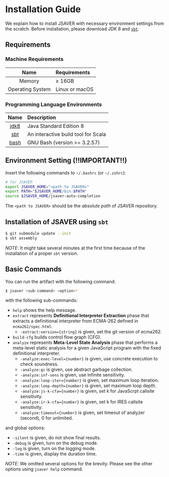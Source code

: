 # Installation Guide

We explain how to install JSAVER with necessary environment settings from the
scratch.  Before installation, please download JDK 8 and
[`sbt`](https://www.scala-sbt.org/1.x/docs/Installing-sbt-on-Linux.html).

## Requirements

### Machine Requirements
| Name              | Requirements   |
|:-----------------:|:---------------|
| Memory            | ≥ 16GB         |
| Operating System  | Linux or macOS |

### Programming Language Environments
| Name                                                        | Description                          |
|:-----------------------------------------------------------:|:-------------------------------------|
| [jdk8](https://www.oracle.com/java/technologies/java8.html) | Java Standard Edition 8              |
| [sbt](https://www.scala-sbt.org/)                           | An interactive build tool for Scala  |
| [bash](https://www.gnu.org/software/bash/)                  | GNU Bash (version >= 3.2.57)         |


## Environment Setting (!!IMPORTANT!!)

Insert the following commands to `~/.bashrc` (or `~/.zshrc`):
```bash
# for JSAVER
export JSAVER_HOME="<path to JSAVER>"
export PATH="$JSAVER_HOME/bin:$PATH"
source $JSAVER_HOME/jsaver-auto-completion
```
The `<path to JSAVER>` should be the _absolute path_ of JSAVER repository.


## Installation of JSAVER using `sbt`
```bash
$ git submodule update --init
$ sbt assembly
```

_NOTE_: It might take several minutes at the first time because of the
installation of a proper `sbt` version.


## Basic Commands

You can run the artifact with the following command:
```bash
$ jsaver <sub-command> <option>*
```
with the following sub-commands:
- `help` shows the help message.
- `extract` represents **Definitional Interpreter Extraction** phase that extracts a
  definitional interpreter from ECMA-262 defined in `ecma262/spec.html`.
  - `-extract:version={string}` is given, set the git version of ecma262.
- `build-cfg` builds control flow graph (CFG).
- `analyze` represents **Meta-Level State Analysis** phase that
  performs a meta-level static analysis for a given JavaScript program with the
  fixed definitional interpreter.
  - `-analyze:exec-level={number}` is given, use concrete execution to check soundness.
  - `-analyze:gc` is given, use abstract garbage collection.
  - `-analyze:inf-sens` is given, use infinite sensitivity.
  - `-analyze:loop-iter={number}` is given, set maximum loop iteration.
  - `-analyze:loop-depth={number}` is given, set maximum loop depth.
  - `-analyze:js-k-cfa={number}` is given, set k for JavaScrpt callsite sensitivity.
  - `-analyze:ir-k-cfa={number}` is given, set k for IRES callsite sensitivity.
  - `-analyze:timeout={number}` is given, set timeout of analyzer (second), 0 for unlimited.

and global options:
- `-silent` is given, do not show final results.
- `-debug` is given, turn on the debug mode.
- `-log` is given, turn on the logging mode.
- `-time` is given, display the duration time.

_NOTE_: We omitted several options for the brevity. Please see the other
options using `jsaver help` command.
